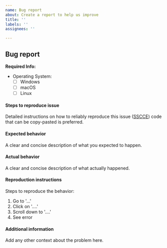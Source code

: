 ```yaml
---
name: Bug report
about: Create a report to help us improve
title: ''
labels: ''
assignees: ''

---
```


## Bug report

**Required Info:**
- Operating System:
  - [ ] Windows
  - [ ] macOS
  - [ ] Linux

#### Steps to reproduce issue
Detailed instructions on how to reliably reproduce this issue ([SSCCE](http://sscce.org/)) code that can be copy-pasted is preferred.


#### Expected behavior
A clear and concise description of what you expected to happen.

#### Actual behavior
A clear and concise description of what actually happened.

#### Reproduction instructions
Steps to reproduce the behavior:
1. Go to '...'
2. Click on '....'
3. Scroll down to '....'
4. See error

#### Additional information
Add any other context about the problem here.
